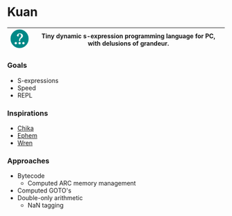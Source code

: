 # Kuan

| ![Kuan logo](media/Kuan-7.png) | Tiny dynamic s-expression programming language for PC, with delusions of grandeur. |
| - | - |

### Goals

- S-expressions
- Speed
- REPL

### Inspirations

- [Chika](https://github.com/phunanon/Chika)
- [Ephem](https://github.com/phunanon/Ephem)
- [Wren](https://github.com/wren-lang/wren)

### Approaches

- Bytecode
  - Computed ARC memory management
- Computed GOTO's
- Double-only arithmetic
  - NaN tagging
